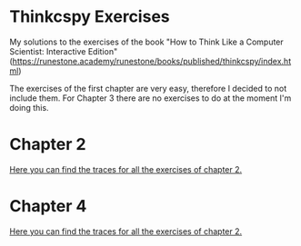 # Thinkcspy Exercises

My solutions to the exercises of the book "How to Think Like a Computer Scientist: Interactive Edition" (https://runestone.academy/runestone/books/published/thinkcspy/index.html)

The exercises of the first chapter are very easy, therefore I decided to not include them. For Chapter 3 there are no exercises to do at the moment I'm doing this.

# Chapter 2

[Here you can find the traces for all the exercises of chapter 2.](https://runestone.academy/runestone/books/published/thinkcspy/SimplePythonData/Exercises.html)

# Chapter 4

[Here you can find the traces for all the exercises of chapter 2.](https://runestone.academy/runestone/books/published/thinkcspy/PythonTurtle/Exercises.html)
